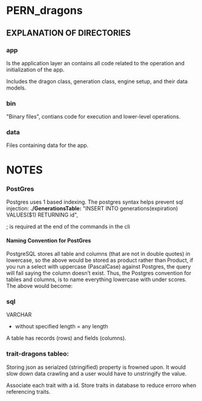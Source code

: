 # PERN_dragons

## EXPLANATION OF DIRECTORIES

### app

Is the application layer an contains all code related to the operation and initialization of the app.

Includes the dragon class, generation class, engine setup, and their data models.

### bin

"Binary files", contians code for execution and lower-level operations.

### data

Files containing data for the app.

# NOTES

### PostGres

Postgres uses 1 based indexing.
The postgres syntax helps prevent sql injection:
**./GenerationsTable:**
"INSERT INTO generations(expiration) VALUES($1) RETURNING id",

; is required at the end of the commands in the cli

#### Naming Convention for PostGres

PostgreSQL stores all table and columns (that are not in double quotes) in lowercase, so the above would be stored as product rather than Product, if you run a select with uppercase (PascalCase) against Postgres, the query will fail saying the column doesn’t exist. Thus, the Postgres convention for tables and columns, is to name everything lowercase with under scores. The above would become:

### sql

VARCHAR

- without specified length = any length

A table has records (rows) and fields (columns).

### trait-dragons tableo:

Storing json as serialzed (stringified) property is frowned upon. It would slow down data crawling and a user would have to unstringify the value.

Associate each trait with a id.
Store traits in database to reduce erroro when referencing traits.
